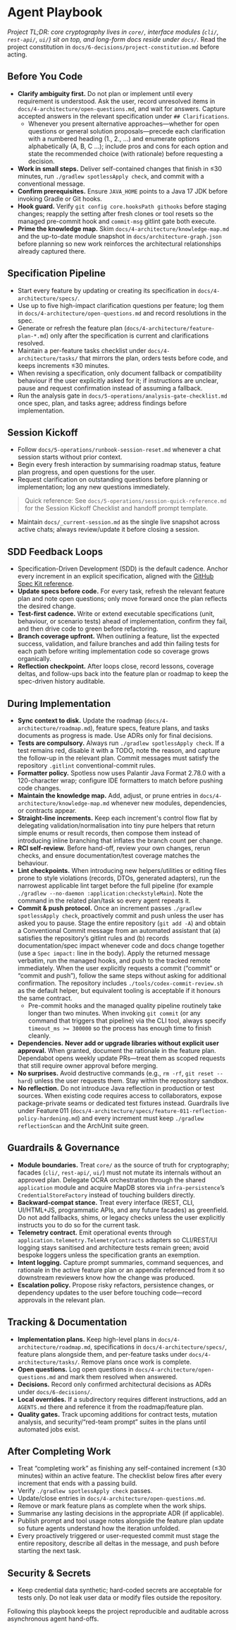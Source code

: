 # Agent Playbook

_Project TL;DR: core cryptography lives in `core/`, interface modules (`cli/`, `rest-api/`, `ui/`) sit on top, and long-form docs reside under `docs/`._ Read the project constitution in `docs/6-decisions/project-constitution.md` before acting.

## Before You Code
- **Clarify ambiguity first.** Do not plan or implement until every requirement is understood. Ask the user, record unresolved items in `docs/4-architecture/open-questions.md`, and wait for answers. Capture accepted answers in the relevant specification under `## Clarifications`.
  - Whenever you present alternative approaches—whether for open questions or general solution proposals—precede each clarification with a numbered heading (1., 2., …) and enumerate options alphabetically (A, B, C …); include pros and cons for each option and state the recommended choice (with rationale) before requesting a decision.
- **Work in small steps.** Deliver self-contained changes that finish in ≤30 minutes, run `./gradlew spotlessApply check`, and commit with a conventional message.
- **Confirm prerequisites.** Ensure `JAVA_HOME` points to a Java 17 JDK before invoking Gradle or Git hooks.
- **Hook guard.** Verify `git config core.hooksPath githooks` before staging changes; reapply the setting after fresh clones or tool resets so the managed pre-commit hook and `commit-msg` gitlint gate both execute.
- **Prime the knowledge map.** Skim `docs/4-architecture/knowledge-map.md` and the up-to-date module snapshot in `docs/architecture-graph.json` before planning so new work reinforces the architectural relationships already captured there.

## Specification Pipeline
- Start every feature by updating or creating its specification in `docs/4-architecture/specs/`.
- Use up to five high-impact clarification questions per feature; log them in `docs/4-architecture/open-questions.md` and record resolutions in the spec.
- Generate or refresh the feature plan (`docs/4-architecture/feature-plan-*.md`) only after the specification is current and clarifications resolved.
- Maintain a per-feature tasks checklist under `docs/4-architecture/tasks/` that mirrors the plan, orders tests before code, and keeps increments ≤30 minutes.
- When revising a specification, only document fallback or compatibility behaviour if the user explicitly asked for it; if instructions are unclear, pause and request confirmation instead of assuming a fallback.
- Run the analysis gate in `docs/5-operations/analysis-gate-checklist.md` once spec, plan, and tasks agree; address findings before implementation.

## Session Kickoff
- Follow `docs/5-operations/runbook-session-reset.md` whenever a chat session starts without prior context.
- Begin every fresh interaction by summarising roadmap status, feature plan progress, and open questions for the user.
- Request clarification on outstanding questions before planning or implementation; log any new questions immediately.

> Quick reference: See `docs/5-operations/session-quick-reference.md` for the Session Kickoff Checklist and handoff prompt template.
- Maintain `docs/_current-session.md` as the single live snapshot across active chats; always review/update it before closing a session.

## SDD Feedback Loops
- Specification-Driven Development (SDD) is the default cadence. Anchor every increment in an explicit specification, aligned with the [GitHub Spec Kit reference](https://github.com/github/spec-kit/blob/main/spec-driven.md).
- **Update specs before code.** For every task, refresh the relevant feature plan and note open questions; only move forward once the plan reflects the desired change.
- **Test-first cadence.** Write or extend executable specifications (unit, behaviour, or scenario tests) ahead of implementation, confirm they fail, and then drive code to green before refactoring.
- **Branch coverage upfront.** When outlining a feature, list the expected success, validation, and failure branches and add thin failing tests for each path before writing implementation code so coverage grows organically.
- **Reflection checkpoint.** After loops close, record lessons, coverage deltas, and follow-ups back into the feature plan or roadmap to keep the spec-driven history auditable.

## During Implementation
- **Sync context to disk.** Update the roadmap (`docs/4-architecture/roadmap.md`), feature specs, feature plans, and tasks documents as progress is made. Use ADRs only for final decisions.
- **Tests are compulsory.** Always run `./gradlew spotlessApply check`. If a test remains red, disable it with a TODO, note the reason, and capture the follow-up in the relevant plan. Commit messages must satisfy the repository `.gitlint` conventional-commit rules.
- **Formatter policy.** Spotless now uses Palantir Java Format 2.78.0 with a 120-character wrap; configure IDE formatters to match before pushing code changes.
- **Maintain the knowledge map.** Add, adjust, or prune entries in `docs/4-architecture/knowledge-map.md` whenever new modules, dependencies, or contracts appear.
- **Straight-line increments.** Keep each increment's control flow flat by delegating validation/normalisation into tiny pure helpers that return simple enums or result records, then compose them instead of introducing inline branching that inflates the branch count per change.
- **RCI self-review.** Before hand-off, review your own changes, rerun checks, and ensure documentation/test coverage matches the behaviour.
- **Lint checkpoints.** When introducing new helpers/utilities or editing files prone to style violations (records, DTOs, generated adapters), run the narrowest applicable lint target before the full pipeline (for example `./gradlew --no-daemon :application:checkstyleMain`). Note the command in the related plan/task so every agent repeats it.
- **Commit & push protocol.** Once an increment passes `./gradlew spotlessApply check`, proactively commit and push unless the user has asked you to pause. Stage the entire repository (`git add -A`) and obtain a Conventional Commit message from an automated assistant that (a) satisfies the repository’s gitlint rules and (b) records documentation/spec impact whenever code and docs change together (use a `Spec impact:` line in the body). Apply the returned message verbatim, run the managed hooks, and push to the tracked remote immediately. When the user explicitly requests a commit (“commit” or “commit and push”), follow the same steps without asking for additional confirmation. The repository includes `./tools/codex-commit-review.sh` as the default helper, but equivalent tooling is acceptable if it honours the same contract.
  - Pre-commit hooks and the managed quality pipeline routinely take longer than two minutes. When invoking `git commit` (or any command that triggers that pipeline) via the CLI tool, always specify `timeout_ms >= 300000` so the process has enough time to finish cleanly.
- **Dependencies.** **Never add or upgrade libraries without explicit user approval.** When granted, document the rationale in the feature plan. Dependabot opens weekly update PRs—treat them as scoped requests that still require owner approval before merging.
- **No surprises.** Avoid destructive commands (e.g., `rm -rf`, `git reset --hard`) unless the user requests them. Stay within the repository sandbox.
- **No reflection.** Do not introduce Java reflection in production or test sources. When existing code requires access to collaborators, expose package-private seams or dedicated test fixtures instead. Guardrails live under Feature 011 (`docs/4-architecture/specs/feature-011-reflection-policy-hardening.md`) and every increment must keep `./gradlew reflectionScan` and the ArchUnit suite green.

## Guardrails & Governance
- **Module boundaries.** Treat `core/` as the source of truth for cryptography; facades (`cli/`, `rest-api/`, `ui/`) must not mutate its internals without an approved plan. Delegate OCRA orchestration through the shared `application` module and acquire MapDB stores via `infra-persistence`’s `CredentialStoreFactory` instead of touching builders directly.
- **Backward-compat stance.** Treat every interface (REST, CLI, UI/HTML+JS, programmatic APIs, and any future facades) as greenfield. Do not add fallbacks, shims, or legacy checks unless the user explicitly instructs you to do so for the current task.
- **Telemetry contract.** Emit operational events through `application.telemetry.TelemetryContracts` adapters so CLI/REST/UI logging stays sanitised and architecture tests remain green; avoid bespoke loggers unless the specification grants an exemption.
- **Intent logging.** Capture prompt summaries, command sequences, and rationale in the active feature plan or an appendix referenced from it so downstream reviewers know how the change was produced.
- **Escalation policy.** Propose risky refactors, persistence changes, or dependency updates to the user before touching code—record approvals in the relevant plan.

## Tracking & Documentation
- **Implementation plans.** Keep high-level plans in `docs/4-architecture/roadmap.md`, specifications in `docs/4-architecture/specs/`, feature plans alongside them, and per-feature tasks under `docs/4-architecture/tasks/`. Remove plans once work is complete.
- **Open questions.** Log open questions in `docs/4-architecture/open-questions.md` and mark them resolved when answered.
- **Decisions.** Record only confirmed architectural decisions as ADRs under `docs/6-decisions/`.
- **Local overrides.** If a subdirectory requires different instructions, add an `AGENTS.md` there and reference it from the roadmap/feature plan.
- **Quality gates.** Track upcoming additions for contract tests, mutation analysis, and security/“red-team prompt” suites in the plans until automated jobs exist.

## After Completing Work
- Treat “completing work” as finishing any self-contained increment (≤30 minutes) within an active feature. The checklist below fires after every increment that ends with a passing build.
- Verify `./gradlew spotlessApply check` passes.
- Update/close entries in `docs/4-architecture/open-questions.md`.
- Remove or mark feature plans as complete when the work ships.
- Summarise any lasting decisions in the appropriate ADR (if applicable).
- Publish prompt and tool usage notes alongside the feature plan update so future agents understand how the iteration unfolded.
- Every proactively triggered or user-requested commit must stage the entire repository, describe all deltas in the message, and push before starting the next task.

## Security & Secrets
- Keep credential data synthetic; hard-coded secrets are acceptable for tests only. Do not leak user data or modify files outside the repository.

Following this playbook keeps the project reproducible and auditable across asynchronous agent hand-offs.
